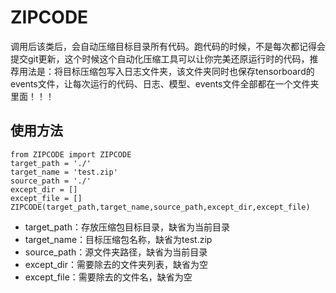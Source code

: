 # ZIPCODE
调用后该类后，会自动压缩目标目录所有代码。跑代码的时候，不是每次都记得会提交git更新，这个时候这个自动化压缩工具可以让你完美还原运行时的代码，推荐用法是：将目标压缩包写入日志文件夹，该文件夹同时也保存tensorboard的events文件，让每次运行的代码、日志、模型、events文件全部都在一个文件夹里面！！！
## 使用方法
```
from ZIPCODE import ZIPCODE
target_path = './'
target_name = 'test.zip'
source_path = './'
except_dir = []
except_file = []
ZIPCODE(target_path,target_name,source_path,except_dir,except_file)
```
 - target_path：存放压缩包目标目录，缺省为当前目录
 - target_name：目标压缩包名称，缺省为test.zip
 - source_path：源文件夹路径，缺省为当前目录
 - except_dir：需要除去的文件夹列表，缺省为空
 - except_file：需要除去的文件名，缺省为空
